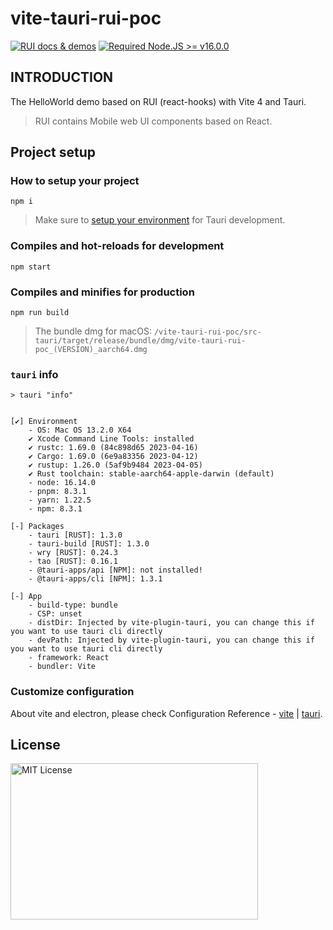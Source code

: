# vite-tauri-rui-poc

<a href="https://nikoni.top/rui-next/" target="_blank"><img src="https://img.shields.io/static/v1?label=&message=RUI%20docs%20%26%20demos&color=3366cc" alt="RUI docs & demos" /></a> [![Required Node.JS >= v16.0.0](https://img.shields.io/static/v1?label=node&message=%3E=16.0.0&logo=node.js&color=3f893e&style=flat)](https://nodejs.org/about/releases)

## INTRODUCTION

The HelloWorld demo based on RUI (react-hooks) with Vite 4 and Tauri.

> RUI contains Mobile web UI components based on React.

## Project setup

### How to setup your project

```
npm i
```

> Make sure to [setup your environment](https://tauri.studio/en/docs/getting-started/intro#setting-up-your-environment) for Tauri development.

### Compiles and hot-reloads for development

```
npm start
```

### Compiles and minifies for production

```
npm run build
```

> The bundle dmg for macOS: `/vite-tauri-rui-poc/src-tauri/target/release/bundle/dmg/vite-tauri-rui-poc_(VERSION)_aarch64.dmg`

### `tauri` info

```
> tauri "info"


[✔] Environment
    - OS: Mac OS 13.2.0 X64
    ✔ Xcode Command Line Tools: installed
    ✔ rustc: 1.69.0 (84c898d65 2023-04-16)
    ✔ Cargo: 1.69.0 (6e9a83356 2023-04-12)
    ✔ rustup: 1.26.0 (5af9b9484 2023-04-05)
    ✔ Rust toolchain: stable-aarch64-apple-darwin (default)
    - node: 16.14.0
    - pnpm: 8.3.1
    - yarn: 1.22.5
    - npm: 8.3.1

[-] Packages
    - tauri [RUST]: 1.3.0
    - tauri-build [RUST]: 1.3.0
    - wry [RUST]: 0.24.3
    - tao [RUST]: 0.16.1
    - @tauri-apps/api [NPM]: not installed!
    - @tauri-apps/cli [NPM]: 1.3.1

[-] App
    - build-type: bundle
    - CSP: unset
    - distDir: Injected by vite-plugin-tauri, you can change this if you want to use tauri cli directly
    - devPath: Injected by vite-plugin-tauri, you can change this if you want to use tauri cli directly
    - framework: React
    - bundler: Vite
```

### Customize configuration

About vite and electron, please check Configuration Reference - [vite](https://vitejs.dev/config/) | [tauri](https://tauri.app/).

## License

<img src="https://nikoni.top/images/niko-mit-react.png" alt="MIT License" width="396" height="250"/>
